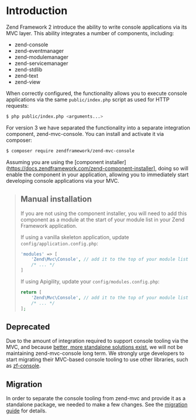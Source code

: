 # Introduction

Zend Framework 2 introduce the ability to write console applications via its MVC
layer. This ability integrates a number of components, including:

- zend-console
- zend-eventmanager
- zend-modulemanager
- zend-servicemanager
- zend-stdlib
- zend-text
- zend-view

When correctly configured, the functionality allows you to execute console
applications via the same `public/index.php` script as used for HTTP requests:

```bash
$ php public/index.php <arguments...>
```

For version 3 we have separated the functionality into a separate integration
component, zend-mvc-console. You can install and activate it via composer:

```bash
$ composer require zendframework/zend-mvc-console
```

Assuming you are using the [component
installer](https://docs.zendframework.com/zend-component-installer], doing so
will enable the component in your application, allowing you to immediately start
developing console applications via your MVC.

> ## Manual installation
>
> If you are not using the component installer, you will need to add this
> component as a module at the start of your module list in your Zend Framework
> application.
>
> If using a vanilla skeleton application, update `config/application.config.php`:
>
> ```php
> 'modules' => [
>     'Zend\Mvc\Console', // add it to the top of your module list
>     /* ... */
> ]
> ```
>
> If using Apigility, update your `config/modules.config.php`:
>
> ```php
> return [
>     'Zend\Mvc\Console', // add it to the top of your module list
>     /* ... */
> ];
> ```

## Deprecated

Due to the amount of integration required to support console tooling via the
MVC, and because [better, more standalone solutions
exist](https://github.com/zfcampus/zf-console), we will not be maintaining
zend-mvc-console long term. We strongly urge developers to start migrating their
MVC-based console tooling to use other libraries, such as
[zf-console](https://github.com/zfcampus/zf-console).

## Migration

In order to separate the console tooling from zend-mvc and provide it as a
standalone package, we needed to make a few changes. See the
[migration guide](migration/v2-to-v3.md) for details.
